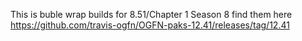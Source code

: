 This is buble wrap builds for 8.51/Chapter 1 Season 8 find them here
https://github.com/travis-ogfn/OGFN-paks-12.41/releases/tag/12.41

